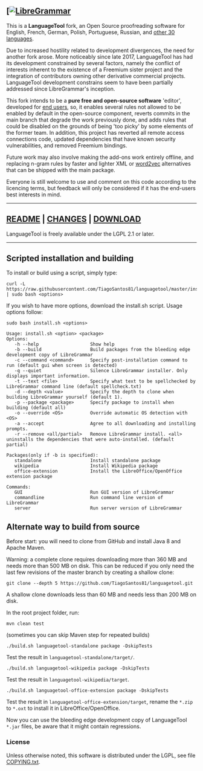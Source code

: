 ## [[![LibreGrammar](https://travis-ci.org/TiagoSantos81/languagetool.png)](https://travis-ci.org/TiagoSantos81/languagetool)

This is a **LanguageTool** fork, an Open Source proofreading software for English, French, German,
Polish, Portuguese, Russian, and [other 30 languages](https://github.com/TiagoSantos81/languagetool/tree/master/languagetool-language-modules).

Due to increased hostility related to development divergences, the need for another fork arose. 
More noticeably since late 2017, LanguageTool has had its development constrained by several factors, namely the 
conflict of interests inherent to the existence of a Freemium sister project and the integration 
of contributors owning other derivative commercial projects. LanguageTool development constrains
seem to have been partially addressed since LibreGrammar's inception.

This fork intends to be a **pure free and open-source software** 'editor', developed for [end users](https://en.wikipedia.org/wiki/End_user), so, 
it enables several rules not allowed to be enabled by default in the open-source component, reverts commits in the main branch that degrade the work previously done, and adds rules 
that could be disabled on the grounds of being 'too picky' by some elements of the former team.
In addition, this project has reverted all remote access connections code, updated dependencies 
that have known security vulnerabilities, and removed Freemium bindings.

Future work may also involve making the add-ons work entirely offline, and replacing n-gram rules by faster and lighter XML 
or [word2vec](https://github.com/gulp21/languagetool-neural-network) alternatives that can be shipped with the main package.

Everyone is still welcome to use and comment on this code according to the licencing terms, but feedback 
will only be considered if it has the end-users best interests in mind.

___

## [README](https://github.com/TiagoSantos81/languagetool/blob/master/languagetool-standalone/README.md)   |   [CHANGES](https://github.com/TiagoSantos81/languagetool/blob/master/languagetool-standalone/CHANGES.md)   |   [DOWNLOAD](https://github.com/TiagoSantos81/languagetool/releases)

LanguageTool is freely available under the LGPL 2.1 or later.

___

## Scripted installation and building
To install or build using a script, simply type:
```
curl -L https://raw.githubusercontent.com/TiagoSantos81/languagetool/master/install.sh | sudo bash <options>
```

If you wish to have more options, download the install.sh script. Usage options follow:

```
sudo bash install.sh <options>

Usage: install.sh <option> <package>
Options:
   -h --help                   Show help
   -b --build                  Build packages from the bleeding edge development copy of LibreGrammar
   -c --command <command>      Specify post-installation command to run (default gui when screen is detected)
   -q --quiet                  Silence LibreGrammar installer. Only displays important information.
   -t --text <file>            Specify what text to be spellchecked by LibreGrammar command line (default spellcheck.txt)
   -d --depth <value>          Specify the depth to clone when building LibreGrammar yourself (default 1).
   -p --package <package>      Specify package to install when building (default all)
   -o --override <OS>          Override automatic OS detection with <OS>
   -a --accept                 Agree to all downloading and installing prompts.
   -r --remove <all/partial>   Remove LibreGrammar install. <all> uninstalls the dependencies that were auto-installed. (default partial)

Packages(only if -b is specified):
   standalone                  Install standalone package
   wikipedia                   Install Wikipedia package
   office-extension            Install the LibreOffice/OpenOffice extension package

Commands:
   GUI                         Run GUI version of LibreGrammar
   commandline                 Run command line version of LibreGrammar
   server                      Run server version of LibreGrammar
```

## Alternate way to build from source

Before start: you will need to clone from GitHub and install Java 8 and Apache Maven.

Warning: a complete clone requires downloading more than 360 MB and needs more than 500 MB on disk.
This can be reduced if you only need the last few revisions of the master branch
by creating a shallow clone:

    git clone --depth 5 https://github.com/TiagoSantos81/languagetool.git

A shallow clone downloads less than 60 MB and needs less than 200 MB on disk.

In the root project folder, run:

    mvn clean test

(sometimes you can skip Maven step for repeated builds)

    ./build.sh languagetool-standalone package -DskipTests

Test the result in `languagetool-standalone/target/`.

    ./build.sh languagetool-wikipedia package -DskipTests

Test the result in `languagetool-wikipedia/target`.

    ./build.sh languagetool-office-extension package -DskipTests

Test the result in `languagetool-office-extension/target`, rename the `*.zip` to `*.oxt` to install it in LibreOffice/OpenOffice.

Now you can use the bleeding edge development copy of LanguageTool `*.jar` files, be aware that it might contain regressions.

### License

Unless otherwise noted, this software is distributed under the LGPL, see file [COPYING.txt](https://github.com/TiagoSantos81/languagetool/blob/master/COPYING.txt).
